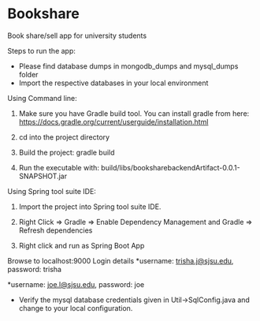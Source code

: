 # Bookshare
Book share/sell app for university students

Steps to run the app:

* Please find database dumps in mongodb_dumps and mysql_dumps folder
* Import the  respective databases in your local environment

Using Command line:
1)	Make sure you have Gradle build tool. You can install gradle from here: https://docs.gradle.org/current/userguide/installation.html

2)	 cd into the project directory 

3)	Build the project: gradle build

4)	Run the executable with: build/libs/booksharebackendArtifact-0.0.1-SNAPSHOT.jar 

Using Spring tool suite IDE:
1)	Import the project into Spring tool suite IDE.

2)	Right Click => Gradle => Enable Dependency Management and Gradle => Refresh dependencies

3)	Right click and run as Spring Boot App


Browse to localhost:9000
Login details
*username: trisha.j@sjsu.edu,  password: trisha

*username: joe.l@sjsu.edu, password: joe
    
    
* Verify the mysql database credentials given in Util->SqlConfig.java and change to your local configuration.
